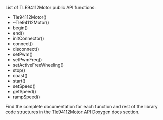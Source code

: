 
List of TLE94112Motor public API functions:

* Tle94112Motor()
* ~Tle94112Motor()
* begin()
* end()
* initConnector()
* connect()
* disconnect()
* setPwm()
* setPwmFreq()
* setActiveFreeWheeling()
* stop()
* coast()
* start()
* setSpeed()
* getSpeed()
* rampSpeed()


Find the complete documentation for each function and rest of the library code structures in the [Tle94112Motor API](https://infineon.github.io/DC-Motor-Control-TLE94112EL/dd/d03/group__tle94112motorapi.html) Doxygen docs section.